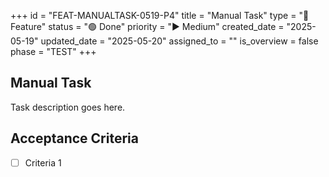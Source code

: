 +++
id = "FEAT-MANUALTASK-0519-P4"
title = "Manual Task"
type = "🌟 Feature"
status = "🟢 Done"
priority = "▶️ Medium"
created_date = "2025-05-19"
updated_date = "2025-05-20"
assigned_to = ""
is_overview = false
phase = "TEST"
+++

## Manual Task

Task description goes here.

## Acceptance Criteria

- [ ] Criteria 1
